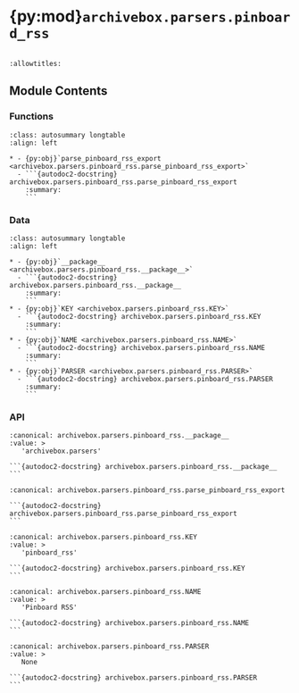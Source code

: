 # {py:mod}`archivebox.parsers.pinboard_rss`

```{py:module} archivebox.parsers.pinboard_rss
```

```{autodoc2-docstring} archivebox.parsers.pinboard_rss
:allowtitles:
```

## Module Contents

### Functions

````{list-table}
:class: autosummary longtable
:align: left

* - {py:obj}`parse_pinboard_rss_export <archivebox.parsers.pinboard_rss.parse_pinboard_rss_export>`
  - ```{autodoc2-docstring} archivebox.parsers.pinboard_rss.parse_pinboard_rss_export
    :summary:
    ```
````

### Data

````{list-table}
:class: autosummary longtable
:align: left

* - {py:obj}`__package__ <archivebox.parsers.pinboard_rss.__package__>`
  - ```{autodoc2-docstring} archivebox.parsers.pinboard_rss.__package__
    :summary:
    ```
* - {py:obj}`KEY <archivebox.parsers.pinboard_rss.KEY>`
  - ```{autodoc2-docstring} archivebox.parsers.pinboard_rss.KEY
    :summary:
    ```
* - {py:obj}`NAME <archivebox.parsers.pinboard_rss.NAME>`
  - ```{autodoc2-docstring} archivebox.parsers.pinboard_rss.NAME
    :summary:
    ```
* - {py:obj}`PARSER <archivebox.parsers.pinboard_rss.PARSER>`
  - ```{autodoc2-docstring} archivebox.parsers.pinboard_rss.PARSER
    :summary:
    ```
````

### API

````{py:data} __package__
:canonical: archivebox.parsers.pinboard_rss.__package__
:value: >
   'archivebox.parsers'

```{autodoc2-docstring} archivebox.parsers.pinboard_rss.__package__
```

````

````{py:function} parse_pinboard_rss_export(rss_file: typing.IO[str], **_kwargs) -> typing.Iterable[archivebox.index.schema.Link]
:canonical: archivebox.parsers.pinboard_rss.parse_pinboard_rss_export

```{autodoc2-docstring} archivebox.parsers.pinboard_rss.parse_pinboard_rss_export
```
````

````{py:data} KEY
:canonical: archivebox.parsers.pinboard_rss.KEY
:value: >
   'pinboard_rss'

```{autodoc2-docstring} archivebox.parsers.pinboard_rss.KEY
```

````

````{py:data} NAME
:canonical: archivebox.parsers.pinboard_rss.NAME
:value: >
   'Pinboard RSS'

```{autodoc2-docstring} archivebox.parsers.pinboard_rss.NAME
```

````

````{py:data} PARSER
:canonical: archivebox.parsers.pinboard_rss.PARSER
:value: >
   None

```{autodoc2-docstring} archivebox.parsers.pinboard_rss.PARSER
```

````
